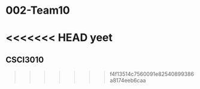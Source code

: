 # 002-Team10
<<<<<<< HEAD
yeet
=======

## CSCI3010


>>>>>>> f4f13514c7560091e82540899386a8174eeb6caa
